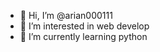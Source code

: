 - 👋 Hi, I’m @arian000111
- 👀 I’m interested in web develop
- 🌱 I’m currently learning python

<!---
arian000111/arian000111 is a ✨ special ✨ repository because its `README.md` (this file) appears on your GitHub profile.
You can click the Preview link to take a look at your changes.
--->

